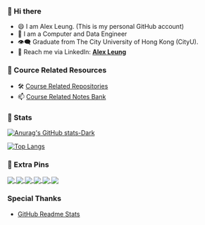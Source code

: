 <!-- **AlexLeungZ/AlexLeungZ** is a ✨ _special_ ✨ repository because its `README.md` (this file) appears on your GitHub profile. -->

### 👋 Hi there

- 😄 I am Alex Leung. (This is my personal GitHub account)
- 💭 I am a Computer and Data Engineer
- 👁️‍🗨️ Graduate from The City University of Hong Kong (CityU).
- 💬 Reach me via LinkedIn: **[Alex Leung](https://www.linkedin.com/in/chun-wai-leung-1192b4213/)**

### 👋 Cource Related Resources

- 🛠️ [Course Related Repositories](Course.md)
- 📫 [Course Related Notes Bank](https://github.com/CityuSource/EE-Notes)

### 👣 Stats

[![Anurag's GitHub stats-Dark](https://github-readme-stats.vercel.app/api?username=AlexLeungZ&count_private=true&show_icons=true&theme=dracula&card_width=800px)](https://github.com/AlexLeungZ)

[![Top Langs](https://github-readme-stats.vercel.app/api/top-langs/?username=AlexLeungZ&hide=html,php,tcl,jupyter%20notebook&langs_count=8&layout=compact&theme=dracula&card_width=800px)](https://github.com/AlexLeungZ)

### 💪 Extra Pins

<a href="https://github.com/CityU-SDSC4016-2022/SDSC4016-hw1">
  <img align="center" src="https://github-readme-stats.vercel.app/api/pin/?username=CityU-SDSC4016-2022&repo=SDSC4016-hw1&theme=dracula" />
</a>
<a href="https://github.com/CityU-SDSC4016-2022/SDSC4016-hw2">
  <img align="center" src="https://github-readme-stats.vercel.app/api/pin/?username=CityU-SDSC4016-2022&repo=SDSC4016-hw2&theme=dracula" />
</a>
<a href="https://github.com/CityU-SDSC4016-2022/SDSC4016-hw3">
  <img align="center" src="https://github-readme-stats.vercel.app/api/pin/?username=CityU-SDSC4016-2022&repo=SDSC4016-hw3&theme=dracula" />
</a>
<a href="https://github.com/CityU-SDSC4016-2022/SDSC4016-hw4">
  <img align="center" src="https://github-readme-stats.vercel.app/api/pin/?username=CityU-SDSC4016-2022&repo=SDSC4016-hw4&theme=dracula" />
</a>
<a href="https://github.com/CityU-SDSC4016-2022/SDSC4016-proj">
  <img align="center" src="https://github-readme-stats.vercel.app/api/pin/?username=CityU-SDSC4016-2022&repo=SDSC4016-proj&theme=dracula" />
</a>
<a href="https://github.com/CityU-22-EEFYP/Solidity-Tutorials">
  <img align="center" src="https://github-readme-stats.vercel.app/api/pin/?username=CityU-22-EEFYP&repo=Solidity-Tutorials&theme=dracula" />
</a>

### Special Thanks

- [GitHub Readme Stats](https://github.com/anuraghazra/github-readme-stats)

<!-- Here are some ideas to get you started:

- 🔭 I’m currently working on ...
- 🌱 I’m currently learning ...
- 👯 I’m looking to collaborate on ...
- 🤔 I’m looking for help with ...
- 💬 Ask me about ...
- 📫 How to reach me: ...
- 😄 Pronouns: ...
- ⚡ Fun fact: ... -->
